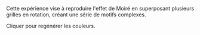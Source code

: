 Cette expérience vise à reproduire l'effet de Moiré en superposant plusieurs grilles en rotation, créant une série de motifs complexes.

Cliquer pour regénérer les couleurs.
